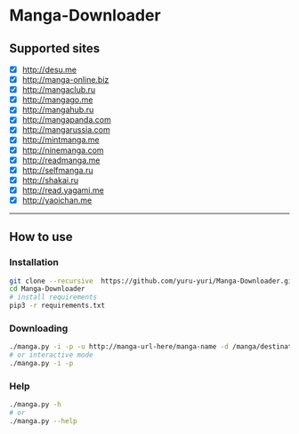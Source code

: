 # Manga-Downloader

## Supported sites
- [x] http://desu.me
- [x] http://manga-online.biz
- [x] http://mangaclub.ru
- [x] http://mangago.me
- [x] http://mangahub.ru
- [x] http://mangapanda.com
- [x] http://mangarussia.com
- [x] http://mintmanga.me
- [x] http://ninemanga.com
- [x] http://readmanga.me
- [x] http://selfmanga.ru
- [x] http://shakai.ru
- [x] http://read.yagami.me
- [x] http://yaoichan.me
---

## How to use

### Installation
```bash
git clone --recursive  https://github.com/yuru-yuri/Manga-Downloader.git
cd Manga-Downloader
# install requirements
pip3 -r requirements.txt
```
### Downloading
```bash
./manga.py -i -p -u http://manga-url-here/manga-name -d /manga/destination/path/
# or interactive mode
./manga.py -i -p
```
### Help
```bash
./manga.py -h
# or
./manga.py --help
```
